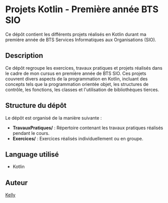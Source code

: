 # Projets Kotlin - Première année BTS SIO

Ce dépôt contient les différents projets réalisés en Kotlin durant ma première année de BTS Services Informatiques aux Organisations (SIO).

## Description

Ce dépôt regroupe les exercices, travaux pratiques et projets réalisés dans le cadre de mon cursus en première année de BTS SIO. Ces projets couvrent divers aspects de la programmation en Kotlin, incluant des concepts tels que la programmation orientée objet, les structures de contrôle, les fonctions, les classes et l'utilisation de bibliothèques tierces.

## Structure du dépôt

Le dépôt est organisé de la manière suivante :

- **TravauxPratiques/** : Répertoire contenant les travaux pratiques réalisés pendant le cours.
- **Exercices/** : Exercices réalisés individuellement ou en groupe.

## Language utilisé

- Kotlin

## Auteur

[Kelly]([lien_vers_votre_profil_github](https://github.com/kya512))
